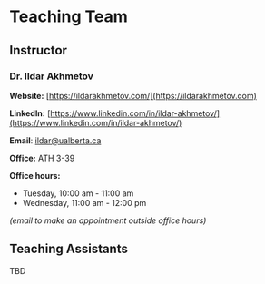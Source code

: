 # Teaching Team

## Instructor

### Dr. Ildar Akhmetov

**Website:** [https://ildarakhmetov.com/](https://ildarakhmetov.com)

**LinkedIn:** [https://www.linkedin.com/in/ildar-akhmetov/](https://www.linkedin.com/in/ildar-akhmetov/)

**Email**: ildar@ualberta.ca

**Office:** ATH 3-39

**Office hours:**

* Tuesday, 10:00 am - 11:00 am
* Wednesday, 11:00 am - 12:00 pm

_(email to make an appointment outside office hours)_

## Teaching Assistants

TBD
